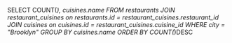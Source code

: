 SELECT COUNT(*), cuisines.name FROM restaurants JOIN restaurant_cuisines on restaurants.id = restaurant_cuisines.restaurant_id JOIN cuisines on cuisines.id = restaurant_cuisines.cuisine_id WHERE city = "Brooklyn" GROUP BY cuisines.name ORDER BY COUNT(*)DESC
